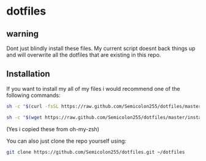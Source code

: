 # dotfiles

## warning

Dont just blindly install these files.
My current script doesnt back things up and will
overwrite all the dotfiles that are existing in this repo.

## Installation

If you want to install my all of my files i would recommend
one of the following commands:

```bash
sh -c "$(curl -fsSL https://raw.github.com/Semicolon255/dotfiles/master/install.sh)"
```

```bash
sh -c "$(wget https://raw.github.com/Semicolon255/dotfiles/master/install.sh -O -)"
```

(Yes i copied these from oh-my-zsh)

You can also just clone the repo yourself using:
```bash
git clone https://github.com/Semicolon255/dotfiles.git ~/dotfiles
```